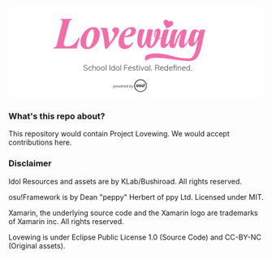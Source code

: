 ![LovewingLogo](LovewingLogo.png)

### What's this repo about?

This repository would contain Project Lovewing. We would accept contributions here.

### Disclaimer

Idol Resources and assets are by KLab/Bushiroad. All rights reserved.

osu!Framework is by Dean "peppy" Herbert of ppy Ltd. Licensed under MIT.

Xamarin, the underlying source code and the Xamarin logo are trademarks of Xamarin inc. All rights reserved.

Lovewing is under Eclipse Public License 1.0 (Source Code) and CC-BY-NC (Original assets).



